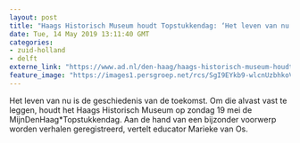 ```yaml
---
layout: post
title: "Haags Historisch Museum houdt Topstukkendag: ‘Het leven van nu is de geschiedenis van de toekomst’"
date: Tue, 14 May 2019 13:11:40 GMT
categories: 
- zuid-holland 
- delft 
externe_link: "https://www.ad.nl/den-haag/haags-historisch-museum-houdt-topstukkendag-het-leven-van-nu-is-de-geschiedenis-van-de-toekomst~aed42aa08/"
feature_image: "https://images1.persgroep.net/rcs/SgI9EYkb9-wlcnUzbhkoVr9bMfk/diocontent/148233560/_fitwidth/400/?appId=21791a8992982cd8da851550a453bd7f&quality=0.7"
---
```


Het leven van nu is de geschiedenis van de toekomst. Om die alvast vast te leggen, houdt het Haags Historisch Museum op zondag 19 mei de MijnDenHaag*Topstukkendag. Aan de hand van een bijzonder voorwerp worden verhalen geregistreerd, vertelt educator Marieke van Os.
